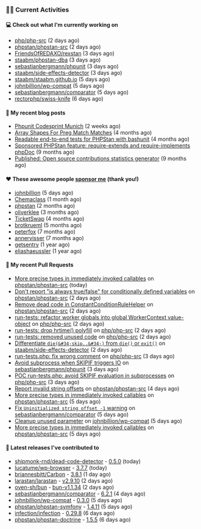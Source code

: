 ### 👨‍💻 Current Activities


#### 💻 Check out what I'm currently working on

- [php/php-src](https://github.com/php/php-src) (2 days ago)
- [phpstan/phpstan-src](https://github.com/phpstan/phpstan-src) (2 days ago)
- [FriendsOfREDAXO/rexstan](https://github.com/FriendsOfREDAXO/rexstan) (3 days ago)
- [staabm/phpstan-dba](https://github.com/staabm/phpstan-dba) (3 days ago)
- [sebastianbergmann/phpunit](https://github.com/sebastianbergmann/phpunit) (3 days ago)
- [staabm/side-effects-detector](https://github.com/staabm/side-effects-detector) (3 days ago)
- [staabm/staabm.github.io](https://github.com/staabm/staabm.github.io) (5 days ago)
- [johnbillion/wp-compat](https://github.com/johnbillion/wp-compat) (5 days ago)
- [sebastianbergmann/comparator](https://github.com/sebastianbergmann/comparator) (5 days ago)
- [rectorphp/swiss-knife](https://github.com/rectorphp/swiss-knife) (6 days ago)


#### 📜 My recent blog posts

- [Phpunit Codesprint Munich](https://staabm.github.io/2024/10/19/phpunit-codesprint-munich.html) (2 weeks ago)
- [Array Shapes For Preg Match Matches](https://staabm.github.io/2024/07/05/array-shapes-for-preg-match-matches.html) (4 months ago)
- [Readable end-to-end tests for PHPStan with bashunit](https://staabm.github.io/2024/06/28/readable-phpstan-end-to-end-tests-with-bashunit.html) (4 months ago)
- [Sponsored PHPStan feature: require-extends and require-implements phpDoc](https://staabm.github.io/2024/01/15/phpstan-require-extends-implements.html) (9 months ago)
- [Published: Open source contributions statistics generator](https://staabm.github.io/2024/01/10/oss-contribs-published.html) (9 months ago)


#### ❤️ These awesome people [sponsor me](https://github.com/sponsors/staabm) (thank you!)

- [johnbillion](https://github.com/johnbillion) (5 days ago)
- [Chemaclass](https://github.com/Chemaclass) (1 month ago)
- [phpstan](https://github.com/phpstan) (2 months ago)
- [oliverklee](https://github.com/oliverklee) (3 months ago)
- [TicketSwap](https://github.com/TicketSwap) (4 months ago)
- [brotkrueml](https://github.com/brotkrueml) (5 months ago)
- [peterfox](https://github.com/peterfox) (7 months ago)
- [annervisser](https://github.com/annervisser) (7 months ago)
- [getsentry](https://github.com/getsentry) (1 year ago)
- [eliashaeussler](https://github.com/eliashaeussler) (1 year ago)


#### 🔨 My recent Pull Requests

- [More precise types in immediately invoked callables](https://github.com/phpstan/phpstan-src/pull/3602) on [phpstan/phpstan-src](https://github.com/phpstan/phpstan-src) (today)
- [Don&#39;t report &#34;is always true/false&#34; for conditionally defined variables](https://github.com/phpstan/phpstan-src/pull/3598) on [phpstan/phpstan-src](https://github.com/phpstan/phpstan-src) (2 days ago)
- [Remove dead code in ConstantConditionRuleHelper](https://github.com/phpstan/phpstan-src/pull/3597) on [phpstan/phpstan-src](https://github.com/phpstan/phpstan-src) (2 days ago)
- [run-tests: refactor worker globals into global WorkerContext value-object](https://github.com/php/php-src/pull/16678) on [php/php-src](https://github.com/php/php-src) (2 days ago)
- [run-tests: drop hrtime() polyfill](https://github.com/php/php-src/pull/16677) on [php/php-src](https://github.com/php/php-src) (2 days ago)
- [run-tests: removed unused code](https://github.com/php/php-src/pull/16675) on [php/php-src](https://github.com/php/php-src) (2 days ago)
- [Differentiate `die(&#34;skip..&#34;)` from `die()` or `exit()`](https://github.com/staabm/side-effects-detector/pull/21) on [staabm/side-effects-detector](https://github.com/staabm/side-effects-detector) (2 days ago)
- [run-tests.php: fix wrong comment](https://github.com/php/php-src/pull/16666) on [php/php-src](https://github.com/php/php-src) (3 days ago)
- [Avoid subprocess when SKIPIF triggers IO](https://github.com/sebastianbergmann/phpunit/pull/6022) on [sebastianbergmann/phpunit](https://github.com/sebastianbergmann/phpunit) (3 days ago)
- [POC run-tests.php: avoid SKIPIF evaluation in subprocesses](https://github.com/php/php-src/pull/16664) on [php/php-src](https://github.com/php/php-src) (3 days ago)
- [Report invalid string offsets](https://github.com/phpstan/phpstan-src/pull/3594) on [phpstan/phpstan-src](https://github.com/phpstan/phpstan-src) (4 days ago)
- [More precise types in immediately invoked callables](https://github.com/phpstan/phpstan-src/pull/3593) on [phpstan/phpstan-src](https://github.com/phpstan/phpstan-src) (5 days ago)
- [Fix `Uninitialized string offset -1` warning](https://github.com/sebastianbergmann/comparator/pull/119) on [sebastianbergmann/comparator](https://github.com/sebastianbergmann/comparator) (5 days ago)
- [Cleanup unused parameter](https://github.com/johnbillion/wp-compat/pull/14) on [johnbillion/wp-compat](https://github.com/johnbillion/wp-compat) (5 days ago)
- [More precise types in immediately invoked callables](https://github.com/phpstan/phpstan-src/pull/3592) on [phpstan/phpstan-src](https://github.com/phpstan/phpstan-src) (5 days ago)


#### 🔭 Latest releases I've contributed to

- [shipmonk-rnd/dead-code-detector](https://github.com/shipmonk-rnd/dead-code-detector) - [0.5.0](https://github.com/shipmonk-rnd/dead-code-detector/releases/tag/0.5.0) (today)
- [lucatume/wp-browser](https://github.com/lucatume/wp-browser) - [3.7.7](https://github.com/lucatume/wp-browser/releases/tag/3.7.7) (today)
- [briannesbitt/Carbon](https://github.com/briannesbitt/Carbon) - [3.8.1](https://github.com/briannesbitt/Carbon/releases/tag/3.8.1) (1 day ago)
- [larastan/larastan](https://github.com/larastan/larastan) - [v2.9.10](https://github.com/larastan/larastan/releases/tag/v2.9.10) (2 days ago)
- [oven-sh/bun](https://github.com/oven-sh/bun) - [bun-v1.1.34](https://github.com/oven-sh/bun/releases/tag/bun-v1.1.34) (2 days ago)
- [sebastianbergmann/comparator](https://github.com/sebastianbergmann/comparator) - [6.2.1](https://github.com/sebastianbergmann/comparator/releases/tag/6.2.1) (4 days ago)
- [johnbillion/wp-compat](https://github.com/johnbillion/wp-compat) - [0.3.0](https://github.com/johnbillion/wp-compat/releases/tag/0.3.0) (5 days ago)
- [phpstan/phpstan-symfony](https://github.com/phpstan/phpstan-symfony) - [1.4.11](https://github.com/phpstan/phpstan-symfony/releases/tag/1.4.11) (5 days ago)
- [infection/infection](https://github.com/infection/infection) - [0.29.8](https://github.com/infection/infection/releases/tag/0.29.8) (6 days ago)
- [phpstan/phpstan-doctrine](https://github.com/phpstan/phpstan-doctrine) - [1.5.5](https://github.com/phpstan/phpstan-doctrine/releases/tag/1.5.5) (6 days ago)

